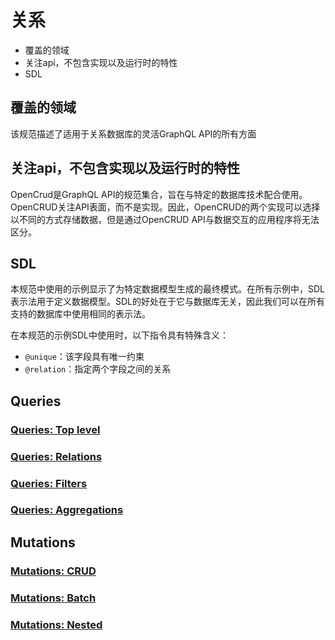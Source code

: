 # 关系

* 覆盖的领域
* 关注api，不包含实现以及运行时的特性
* SDL

## 覆盖的领域

该规范描述了适用于关系数据库的灵活GraphQL API的所有方面

## 关注api，不包含实现以及运行时的特性

OpenCrud是GraphQL API的规范集合，旨在与特定的数据库技术配合使用。OpenCRUD关注API表面，而不是实现。因此，OpenCRUD的两个实现可以选择以不同的方式存储数据，但是通过OpenCRUD API与数据交互的应用程序将无法区分。

## SDL

本规范中使用的示例显示了为特定数据模型生成的最终模式。在所有示例中，SDL表示法用于定义数据模型。SDL的好处在于它与数据库无关，因此我们可以在所有支持的数据库中使用相同的表示法。

在本规范的示例SDL中使用时，以下指令具有特殊含义：

- `@unique`：该字段具有唯一约束
- `@relation`：指定两个字段之间的关系

## Queries

### [Queries: Top level](2-2-queries/2-2-1-toplevel-zh.md)

### [Queries: Relations](2-2-queries/2-2-2-relations-zh.md)

### [Queries: Filters](2-2-queries/2-2-3-filters-zh.md)

### [Queries: Aggregations](2-2-queries/2-2-4-aggregations-zh.md)

## Mutations

### [Mutations: CRUD](2-3-mutations/2-3-1-crud-zh.md)

### [Mutations: Batch](2-3-mutations/2-3-2-batch-zh.md)

### [Mutations: Nested](2-3-mutations/2-3-3-nested-zh.md)

